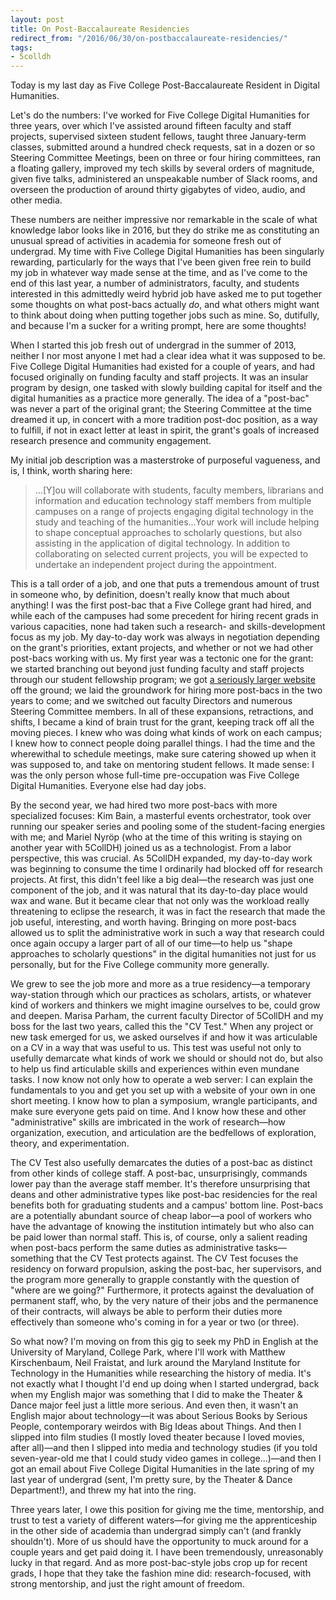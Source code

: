 ```yaml
---
layout: post
title: On Post-Baccalaureate Residencies
redirect_from: "/2016/06/30/on-postbaccalaureate-residencies/"
tags:
- 5colldh
---
```


Today is my last day as Five College Post-Baccalaureate Resident in Digital Humanities.

Let's do the numbers: I've worked for Five College Digital Humanities for three years, over which I've assisted around fifteen faculty and staff projects, supervised sixteen student fellows, taught three January-term classes, submitted around a hundred check requests, sat in a dozen or so Steering Committee Meetings, been on three or four hiring committees, ran a floating gallery, improved my tech skills by several orders of magnitude, given five talks, administered an unspeakable number of Slack rooms, and overseen the production of around thirty gigabytes of video, audio, and other media.

These numbers are neither impressive nor remarkable in the scale of what knowledge labor looks like in 2016, but they do strike me as constituting an unusual spread of activities in academia for someone fresh out of undergrad. My time with Five College Digital Humanities has been singularly rewarding, particularly for the ways that I've been given free rein to build my job in whatever way made sense at the time, and as I've come to the end of this last year, a number of administrators, faculty, and students interested in this admittedly weird hybrid job have asked me to put together some thoughts on what post-bacs actually *do*, and what others might want to think about doing when putting together jobs such as mine. So, dutifully, and because I'm a sucker for a writing prompt, here are some thoughts!

When I started this job fresh out of undergrad in the summer of 2013, neither I nor most anyone I met had a clear idea what it was supposed to be. Five College Digital Humanities had existed for a couple of years, and had focused originally on funding faculty and staff projects. It was an insular program by design, one tasked with slowly building capital for itself and the digital humanities as a practice more generally. The idea of a "post-bac" was never a part of the original grant; the Steering Committee at the time dreamed it up, in concert with a more tradition post-doc position, as a way to fulfill, if not in exact letter at least in spirit, the grant's goals of increased research presence and community engagement.

My initial job description was a masterstroke of purposeful vagueness, and is, I think, worth sharing here:

> ...[Y]ou will collaborate with students, faculty members, librarians and information and education technology staff members from multiple campuses on a range of projects engaging digital technology in the study and teaching of the humanities...Your work will include helping to shape conceptual approaches to scholarly questions, but also assisting in the application of digital technology. In addition to collaborating on selected current projects, you will be expected to undertake an independent project during the appointment.

This is a tall order of a job, and one that puts a tremendous amount of trust in someone who, by definition, doesn't really know that much about anything! I was the first post-bac that a Five College grant had hired, and while each of the campuses had some precedent for hiring recent grads in various capacities, none had taken such a research- and skills-development focus as my job. My day-to-day work was always in negotiation depending on the grant's priorities, extant projects, and whether or not we had other post-bacs working with us. My first year was a tectonic one for the grant: we started branching out beyond just funding faculty and staff projects through our student fellowship program; we got [a seriously larger website](http://5colldh.org) off the ground; we laid the groundwork for hiring more post-bacs in the two years to come; and we switched out faculty Directors and numerous Steering Committee members. In all of these expansions, retractions, and shifts, I became a kind of brain trust for the grant, keeping track off all the moving pieces. I knew who was doing what kinds of work on each campus; I knew how to connect people doing parallel things. I had the time and the wherewithal to schedule meetings, make sure catering showed up when it was supposed to, and take on mentoring student fellows. It made sense: I was the only person whose full-time pre-occupation was Five College Digital Humanities. Everyone else had day jobs.

By the second year, we had hired two more post-bacs with more specialized focuses: Kim Bain, a masterful events orchestrator, took over running our speaker series and pooling some of the student-facing energies with me; and Mariel Nyröp (who at the time of this writing is staying on another year with 5CollDH) joined us as a technologist. From a labor perspective, this was crucial. As 5CollDH expanded, my day-to-day work was beginning to consume the time I ordinarily had blocked off for research projects. At first, this didn't feel like a big deal—the research was just one component of the job, and it was natural that its day-to-day place would wax and wane. But it became clear that not only was the workload really threatening to eclipse the research, it was in fact the research that made the job useful, interesting, and worth having. Bringing on more post-bacs allowed us to split the administrative work in such a way that research could once again occupy a larger part of all of our time—to help us "shape approaches to scholarly questions"  in the digital humanities not just for us personally, but for the Five College community more generally.

We grew to see the job more and more as a true residency—a temporary way-station through which our practices as scholars, artists, or whatever kind of workers and thinkers we might imagine ourselves to be, could grow and deepen. Marisa Parham, the current faculty Director of 5CollDH and my boss for the last two years, called this the "CV Test." When any project or new task emerged for us, we asked ourselves if and how it was articulable on a CV in a way that was useful to us. This test was useful not only to usefully demarcate what kinds of work we should or should not do, but also to help us find articulable skills and experiences within even mundane tasks. I now know not only how to operate a web server: I can explain the fundamentals to you and get you set up with a website of your own in one short meeting. I know how to plan a symposium, wrangle participants, and make sure everyone gets paid on time. And I know how these and other "administrative" skills are imbricated in the work of research—how organization, execution, and articulation are the bedfellows of exploration, theory, and experimentation.

The CV Test also usefully demarcates the duties of a post-bac as distinct from other kinds of college staff. A post-bac, unsurprisingly, commands lower pay than the average staff member. It's therefore unsurprising that deans and other administrative types like post-bac residencies for the real benefits both for graduating students and a campus' bottom line. Post-bacs are a potentially abundant source of cheap labor—a pool of workers who have the advantage of knowing the institution intimately but who also can be paid lower than normal staff. This is, of course, only a salient reading when post-bacs perform the same duties as administrative tasks—something that the CV Test protects against. The CV Test focuses the residency on forward propulsion, asking the post-bac, her supervisors, and the program more generally to grapple constantly with the question of "where are we going?" Furthermore, it protects against the devaluation of permanent staff, who, by the very nature of their jobs and the permanence of their contracts, will always be able to perform their duties more effectively than someone who's coming in for a year or two (or three).

So what now? I'm moving on from this gig to seek my PhD in English at the University of Maryland, College Park, where I'll work with Matthew Kirschenbaum, Neil Fraistat, and lurk around the Maryland Institute for Technology in the Humanities while researching the history of media. It's not exactly what I thought I'd end up doing when I started undergrad, back when my English major was something that I did to make the Theater & Dance major feel just a little more serious. And even then, it wasn't an English major about technology—it was about Serious Books by Serious People, contemporary weirdos with Big Ideas about Things. And then I slipped into film studies (I mostly loved theater because I loved movies, after all)—and then I slipped into media and technology studies (if you told seven-year-old me that I could study video games in college...)—and then I got an email about Five College Digital Humanities in the late spring of my last year of undergrad (sent, I'm pretty sure, by the Theater & Dance Department!), and threw my hat into the ring.

Three years later, I owe this position for giving me the time, mentorship, and trust to test a variety of different waters—for giving me the apprenticeship in the other side of academia than undergrad simply can't (and frankly shouldn't). More of us should have the opportunity to muck around for a couple years and get paid doing it. I have been tremendously, unreasonably lucky in that regard. And as more post-bac-style jobs crop up for recent grads, I hope that they take the fashion mine did: research-focused, with strong mentorship, and just the right amount of freedom.

